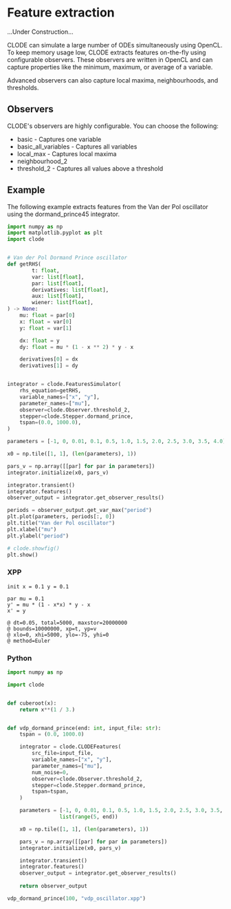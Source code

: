 # Feature extraction

...Under Construction...

CLODE can simulate a large number of ODEs simultaneously using OpenCL.
To keep memory usage low, CLODE extracts features on-the-fly
using configurable observers. These observers are written in OpenCL
and can capture properties like the minimum, maximum, or average
of a variable.

Advanced observers can also capture local maxima, neighbourhoods,
and thresholds.

## Observers

CLODE's observers are highly configurable. You can choose the following:

* basic - Captures one variable
* basic_all_variables - Captures all variables
* local_max - Captures local maxima
* neighbourhood_2
* threshold_2 - Captures all values above a threshold

## Example

The following example extracts features from the Van der Pol oscillator
using the dormand_prince45 integrator.

```py run
import numpy as np
import matplotlib.pyplot as plt
import clode


# Van der Pol Dormand Prince oscillator
def getRHS(
        t: float,
        var: list[float],
        par: list[float],
        derivatives: list[float],
        aux: list[float],
        wiener: list[float],
) -> None:
    mu: float = par[0]
    x: float = var[0]
    y: float = var[1]

    dx: float = y
    dy: float = mu * (1 - x ** 2) * y - x

    derivatives[0] = dx
    derivatives[1] = dy


integrator = clode.FeaturesSimulator(
    rhs_equation=getRHS,
    variable_names=["x", "y"],
    parameter_names=["mu"],
    observer=clode.Observer.threshold_2,
    stepper=clode.Stepper.dormand_prince,
    tspan=(0.0, 1000.0),
)

parameters = [-1, 0, 0.01, 0.1, 0.5, 1.0, 1.5, 2.0, 2.5, 3.0, 3.5, 4.0]

x0 = np.tile([1, 1], (len(parameters), 1))

pars_v = np.array([[par] for par in parameters])
integrator.initialize(x0, pars_v)

integrator.transient()
integrator.features()
observer_output = integrator.get_observer_results()

periods = observer_output.get_var_max("period")
plt.plot(parameters, periods[:, 0])
plt.title("Van der Pol oscillator")
plt.xlabel("mu")
plt.ylabel("period")

# clode.showfig()
plt.show()
```

### XPP

```xpp
init x = 0.1 y = 0.1

par mu = 0.1
y' = mu * (1 - x*x) * y - x
x' = y

@ dt=0.05, total=5000, maxstor=20000000
@ bounds=10000000, xp=t, yp=v
@ xlo=0, xhi=5000, ylo=-75, yhi=0
@ method=Euler

```

### Python

```python
import numpy as np

import clode


def cuberoot(x):
    return x**(1 / 3.)


def vdp_dormand_prince(end: int, input_file: str):
    tspan = (0.0, 1000.0)

    integrator = clode.CLODEFeatures(
        src_file=input_file,
        variable_names=["x", "y"],
        parameter_names=["mu"],
        num_noise=0,
        observer=clode.Observer.threshold_2,
        stepper=clode.Stepper.dormand_prince,
        tspan=tspan,
    )

    parameters = [-1, 0, 0.01, 0.1, 0.5, 1.0, 1.5, 2.0, 2.5, 3.0, 3.5, 4.0] + \
                 list(range(5, end))

    x0 = np.tile([1, 1], (len(parameters), 1))

    pars_v = np.array([[par] for par in parameters])
    integrator.initialize(x0, pars_v)

    integrator.transient()
    integrator.features()
    observer_output = integrator.get_observer_results()
    
    return observer_output

vdp_dormand_prince(100, "vdp_oscillator.xpp")
```
